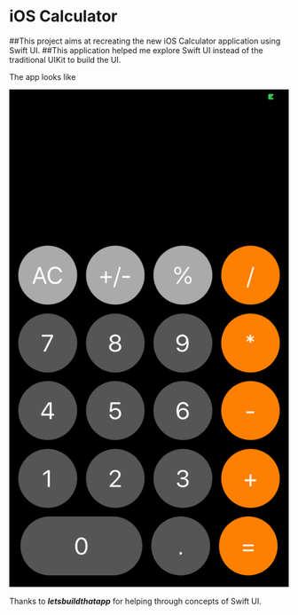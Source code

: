 # iOS Calculator
##This project aims at recreating the new iOS Calculator application using Swift UI.
##This application helped me explore Swift UI instead of the traditional UIKit to build the UI.

The app looks like 


![App on Startup](https://github.com/tarunsubash/calc-swiftui/blob/master/Calculator-Startup.png "App on Startup")


Thanks to **_letsbuildthatapp_** for helping through concepts of Swift UI.
